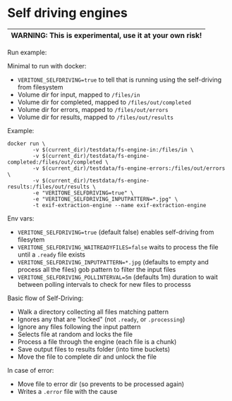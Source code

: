 # Self driving engines

| WARNING: This is experimental, use it at your own risk! |
| --- |

Run example:

Minimal to run with docker:

- `VERITONE_SELFDRIVING=true` to tell that is running using the self-driving from filesystem
- Volume dir for input, mapped to `/files/in`
- Volume dir for completed, mapped to `/files/out/completed`
- Volume dir for errors, mapped to `/files/out/errors`
- Volume dir for results, mapped to `/files/out/results`

Example:

```
docker run \
		-v $(current_dir)/testdata/fs-engine-in:/files/in \
		-v $(current_dir)/testdata/fs-engine-completed:/files/out/completed \
		-v $(current_dir)/testdata/fs-engine-errors:/files/out/errors \
		-v $(current_dir)/testdata/fs-engine-results:/files/out/results \
		-e "VERITONE_SELFDRIVING=true" \
		-e "VERITONE_SELFDRIVING_INPUTPATTERN=*.jpg" \
		-t exif-extraction-engine --name exif-extraction-engine
```

Env vars:

- `VERITONE_SELFDRIVING=true` (default false) enables self-driving from filesytem
- `VERITONE_SELFDRIVING_WAITREADYFILES=false` waits to process the file until a `.ready` file exists
- `VERITONE_SELFDRIVING_INPUTPATTERN=*.jpg` (defaults to empty and process all the files) gob pattern to filter the input files 
- `VERITONE_SELFDRIVING_POLLINTERVAL=5m` (defaults 1m) duration to wait between polling intervals to check for new files to processs


Basic flow of Self-Driving:

- Walk a directory collecting all files matching pattern
- Ignores any that are "locked" (not `.ready`, or `.processing`)
- Ignore any files following the input pattern
- Selects file at random and locks the file
- Process a file through the engine (each file is a chunk)
- Save output files to results folder (into time buckets)
- Move the file to complete dir and unlock the file

In case of error:

- Move file to error dir (so prevents to be processed again)
- Writes a `.error` file with the cause
